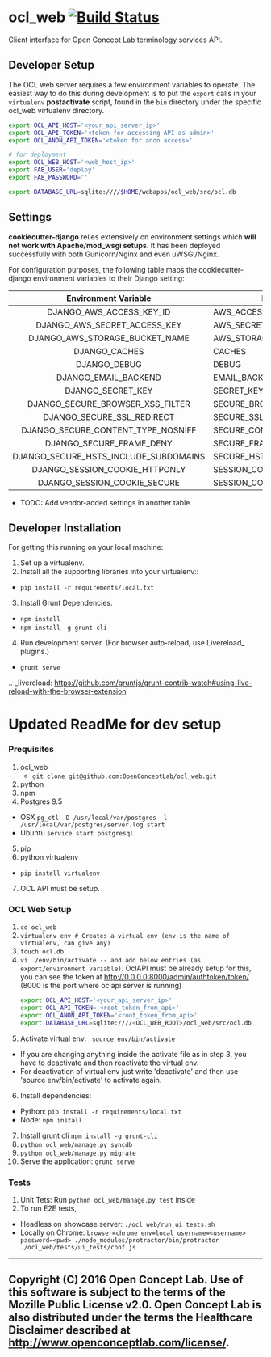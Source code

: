 # ocl_web [![Build Status](https://app.snap-ci.com/OpenConceptLab/ocl_web/branch/master/build_image)](https://app.snap-ci.com/OpenConceptLab/ocl_web/branch/master)

Client interface for Open Concept Lab terminology services API.


## Developer Setup

The OCL web server requires a few environment variables to operate. The easiest
way to do this during development is to put the `export` calls in your `virtualenv`
__postactivate__ script, found in the `bin` directory under the specific
ocl_web virtualenv directory.

```sh
export OCL_API_HOST='<your_api_server_ip>'
export OCL_API_TOKEN='<token for accessing API as admin>'
export OCL_ANON_API_TOKEN='<token for anon access>'

# for deployment
export OCL_WEB_HOST='<web_host_ip>'
export FAB_USER='deploy'
export FAB_PASSWORD=''

export DATABASE_URL=sqlite:////$HOME/webapps/ocl_web/src/ocl.db
```

## Settings

__cookiecutter-django__ relies extensively on environment settings which **will not work with Apache/mod_wsgi setups**. It has been deployed successfully with both Gunicorn/Nginx and even uWSGI/Nginx.

For configuration purposes, the following table maps the cookiecutter-django environment variables to their Django setting:

|          Environment Variable         | Django Setting                 | Development Default                            | Production Default                          |
|:-------------------------------------:|--------------------------------|------------------------------------------------|---------------------------------------------|
| DJANGO_AWS_ACCESS_KEY_ID              | AWS_ACCESS_KEY_ID              | n/a                                            | raises error                                |
| DJANGO_AWS_SECRET_ACCESS_KEY          | AWS_SECRET_ACCESS_KEY          | n/a                                            | raises error                                |
| DJANGO_AWS_STORAGE_BUCKET_NAME        | AWS_STORAGE_BUCKET_NAME        | n/a                                            | raises error                                |
| DJANGO_CACHES                         | CACHES                         | locmem                                         | memcached                                   |
| DJANGO_DEBUG                          | DEBUG                          | True                                           | False                                       |
| DJANGO_EMAIL_BACKEND                  | EMAIL_BACKEND                  | django.core.mail.backends.console.EmailBackend | django.core.mail.backends.smtp.EmailBackend |
| DJANGO_SECRET_KEY                     | SECRET_KEY                     | CHANGEME!!!                                    | raises error                                |
| DJANGO_SECURE_BROWSER_XSS_FILTER      | SECURE_BROWSER_XSS_FILTER      | n/a                                            | True                                        |
| DJANGO_SECURE_SSL_REDIRECT            | SECURE_SSL_REDIRECT            | n/a                                            | True                                        |
| DJANGO_SECURE_CONTENT_TYPE_NOSNIFF    | SECURE_CONTENT_TYPE_NOSNIFF    | n/a                                            | True                                        |
| DJANGO_SECURE_FRAME_DENY              | SECURE_FRAME_DENY              | n/a                                            | True                                        |
| DJANGO_SECURE_HSTS_INCLUDE_SUBDOMAINS | SECURE_HSTS_INCLUDE_SUBDOMAINS | n/a                                            | True                                        |
| DJANGO_SESSION_COOKIE_HTTPONLY        | SESSION_COOKIE_HTTPONLY        | n/a                                            | True                                        |
| DJANGO_SESSION_COOKIE_SECURE          | SESSION_COOKIE_SECURE          | n/a                                            | False                                       |
* TODO: Add vendor-added settings in another table

## Developer Installation

For getting this running on your local machine:

1. Set up a virtualenv.
2. Install all the supporting libraries into your virtualenv::
  * ``` pip install -r requirements/local.txt ```

3. Install Grunt Dependencies.
  * ``` npm install ```
  * ``` npm install -g grunt-cli ```

4. Run development server. (For browser auto-reload, use Livereload_ plugins.)
  * ``` grunt serve ```

.. _livereload: https://github.com/gruntjs/grunt-contrib-watch#using-live-reload-with-the-browser-extension


# Updated ReadMe for dev setup

### Prequisites

1. ocl_web  
   * ``` git clone git@github.com:OpenConceptLab/ocl_web.git ```
2. python
3. npm
4. Postgres 9.5
  * OSX ``` pg_ctl -D /usr/local/var/postgres -l /usr/local/var/postgres/server.log start ```
  * Ubuntu ``` service start postgresql ```
5. pip
6. python virtualenv
  * ``` pip install virtualenv ```
7. OCL API must be setup.

### OCL Web Setup

1. ``` cd ocl_web ```
2. ``` virtualenv env # Creates a virtual env (env is the name of virtualenv, can give any) ```
3. ``` touch ocl.db ```
4. ``` vi ./env/bin/activate -- and add below entries (as export/environment variable) ```.
   OclAPI must be already setup for this, you can see the token at http://0.0.0.0:8000/admin/authtoken/token/ (8000 is the port where oclapi server is running)
   ```sh
   export OCL_API_HOST='<your_api_server_ip>'
   export OCL_API_TOKEN='<root_token_from_api>'
   export OCL_ANON_API_TOKEN='<root_token_from_api>'
   export DATABASE_URL=sqlite:////<OCL_WEB_ROOT>/ocl_web/src/ocl.db
   
   ```
5. Activate virtual env: ``` source env/bin/activate```
  * If you are changing anything inside the activate file as in step 3, you have to deactivate and then reactivate the virtual env.
  * For deactivation of virtual env just write 'deactivate' and then use 'source env/bin/activate' to activate again.
6. Install dependencies:
  * Python: ```pip install -r requirements/local.txt```
  * Node: ``` npm install ```
7. Install grunt cli ```npm install -g grunt-cli```
8. ``` python ocl_web/manage.py syncdb ```
9. ``` python ocl_web/manage.py migrate ```
10. Serve the application: ``` grunt serve ```

### Tests

1. Unit Tets: Run ``` python ocl_web/manage.py test ``` inside 
2. To run E2E tests,
  * Headless on showcase server: ``` ./ocl_web/run_ui_tests.sh ```
  * Locally on Chrome: ``` browser=chrome env=local username=<username> password=<pwd> ./node_modules/protractor/bin/protractor ./ocl_web/tests/ui_tests/conf.js ```


---------------------------------------------------------------------
Copyright (C) 2016 Open Concept Lab. Use of this software is subject
to the terms of the Mozille Public License v2.0. Open Concept Lab is
also distributed under the terms the Healthcare Disclaimer
described at http://www.openconceptlab.com/license/.
---------------------------------------------------------------------
